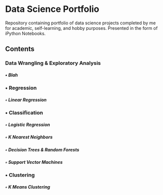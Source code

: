 # Data Science Portfolio

Repository containing portfolio of data science projects completed by me for academic, self-learning, and hobby purposes. Presented in the form of iPython Notebooks.

## Contents

### Data Wrangling & Exploratory Analysis

##### • Blah

   
### • Regression


   #####   ◦ Linear Regression

### • Classification


   #####   ◦ Logistic Regression
  
  
   #####   ◦ K Nearest Neighbors


   #####   ◦ Decision Trees & Random Forests


   #####   ◦ Support Vector Machines
   
   
### • Clustering
   
   
   #####   ◦ K Means Clustering
